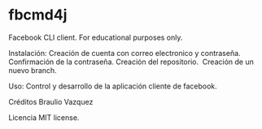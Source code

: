 # fbcmd4j
Facebook CLI client. For educational purposes only.

Instalación:
Creación de cuenta con correo electronico y contraseña.
Confirmación de la contraseña.
Creación del repositorio. 
Creación de un nuevo branch. 

Uso:
Control y desarrollo de la aplicación cliente de facebook.

Créditos
Braulio Vazquez

Licencia
MIT license.
 

